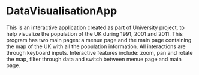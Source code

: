 # DataVisualisationApp
This is an interactive application created as part of University project, to help visualize the population of the UK during 1991, 2001 and 2011.
This program has two main pages: a menue page and the main page containing the map of the UK with all the population information.
All interactions are through keyboard inputs. 
Interactive features include: zoom, pan and rotate the map, filter through data and switch between menue page and main page.
